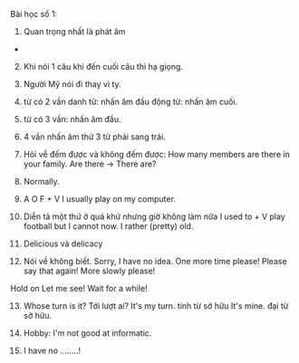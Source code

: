 Bài học số 1:

1. Quan trọng nhất là phát âm
-

2. Khi nói 1 câu khi đến cuối câu thì hạ giọng.

3. Người Mỹ nói đi thay vì ty.

4. từ có 2 vần
danh từ: nhấn âm đầu
động từ: nhấn âm cuối.

5. từ có 3 vần: nhấn âm đầu.
6. 4 vần nhấn âm thứ 3 từ phải sang trái.

7. Hỏi về đếm được và không đếm được:
How many members are there in your family.
Are there -> There are?

8. Normally.

9. A O F + V
I usually play on my computer.

10. Diễn tả một thứ ở quá khứ nhưng giờ không làm nữa
I used to + V
play football but I cannot now. I rather (pretty) old.

11. Delicious và delicacy


12. Nói về không biết.
Sorry, I have no idea.
One more time please!
Please say that again!
More slowly please!

Hold on
Let me see!
Wait for a while!

13. Whose turn is it?
Tới lượt ai?
It's my turn. tính từ sở hữu
It's mine. đại từ sở hữu.

14. Hobby:
I'm not good at informatic.

15. I have no ........!


